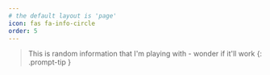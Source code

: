 ```yaml
---
# the default layout is 'page'
icon: fas fa-info-circle
order: 5
---
```


> This is random information that I'm playing with - wonder if it'll work {: .prompt-tip }